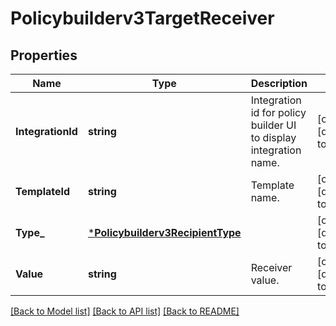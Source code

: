 # Policybuilderv3TargetReceiver

## Properties
Name | Type | Description | Notes
------------ | ------------- | ------------- | -------------
**IntegrationId** | **string** | Integration id for policy builder UI to display integration name. | [optional] [default to null]
**TemplateId** | **string** | Template name. | [optional] [default to null]
**Type_** | [***Policybuilderv3RecipientType**](policybuilderv3RecipientType.md) |  | [optional] [default to null]
**Value** | **string** | Receiver value. | [optional] [default to null]

[[Back to Model list]](../README.md#documentation-for-models) [[Back to API list]](../README.md#documentation-for-api-endpoints) [[Back to README]](../README.md)

